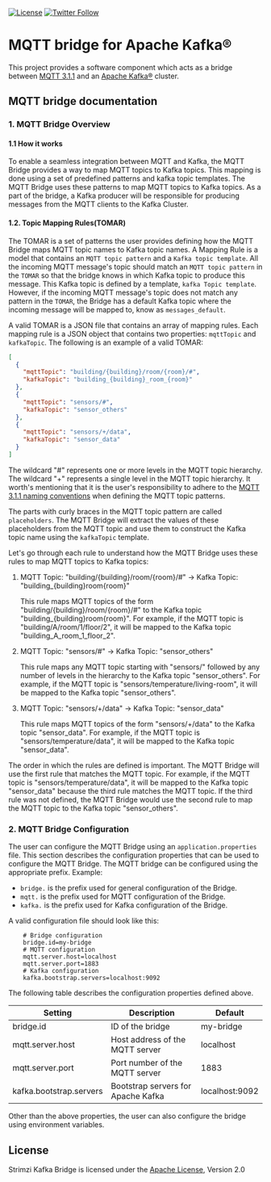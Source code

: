 [![License](https://img.shields.io/badge/license-Apache--2.0-blue.svg)](http://www.apache.org/licenses/LICENSE-2.0)
[![Twitter Follow](https://img.shields.io/twitter/follow/strimziio?style=social)](https://twitter.com/strimziio)

# MQTT bridge for Apache Kafka®

This project provides a software component which acts as a bridge between [MQTT 3.1.1](http://docs.oasis-open.org/mqtt/mqtt/v3.1.1/os/mqtt-v3.1.1-os.html) and an [Apache Kafka®](https://kafka.apache.org/) cluster.

## MQTT bridge documentation

### 1. MQTT Bridge Overview

#### 1.1 How it works

To enable a seamless integration between MQTT and Kafka, the MQTT Bridge provides a way to map MQTT topics to Kafka topics. 
This mapping is done using a set of predefined patterns and kafka topic templates. The MQTT Bridge uses these patterns to map MQTT topics to Kafka topics. 
As a part of the bridge, a Kafka producer will be responsible for producing messages from the MQTT clients to the Kafka Cluster.

#### 1.2. Topic Mapping Rules(TOMAR)

The TOMAR is a set of patterns the user provides defining how the MQTT Bridge maps MQTT topic names to Kafka topic names.
A Mapping Rule is a model that contains an `MQTT topic pattern` and a `Kafka topic template`. 
All the incoming MQTT message's topic should match an `MQTT topic pattern` in the `TOMAR` so that the bridge knows in which Kafka topic to produce this message. This Kafka topic is defined by a template, `kafka Topic template`. However, if the incoming MQTT message's topic does not match any pattern in the `TOMAR`, the Bridge has a default Kafka topic where the incoming message will be mapped to, know as `messages_default`.

A valid TOMAR is a JSON file that contains an array of mapping rules. Each mapping rule is a JSON object that contains two properties: `mqttTopic` and `kafkaTopic`. The following is an example of a valid TOMAR:

```json
[
  {
    "mqttTopic": "building/{building}/room/{room}/#",
    "kafkaTopic": "building_{building}_room_{room}"
  },
  {
    "mqttTopic": "sensors/#",
    "kafkaTopic": "sensor_others"
  },
  {
    "mqttTopic": "sensors/+/data",
    "kafkaTopic": "sensor_data"
  }
]
```

The wildcard "#" represents one or more levels in the MQTT topic hierarchy. The wildcard "+" represents a single level in the MQTT topic hierarchy.
It worth's mentioning that it is the user's responsibility to adhere to the [MQTT 3.1.1 naming conventions](http://docs.oasis-open.org/mqtt/mqtt/v3.1.1/os/mqtt-v3.1.1-os.html#_Toc398718106) when defining the MQTT topic patterns.

The parts with curly braces in the MQTT topic pattern are called `placeholders`. The MQTT Bridge will extract the values of these placeholders from the MQTT topic and use them to construct the Kafka topic name using the `kafkaTopic` template.

Let's go through each rule to understand how the MQTT Bridge uses these rules to map MQTT topics to Kafka topics:

1. MQTT Topic: "building/{building}/room/{room}/#" -> Kafka Topic: "building_{building}room{room}"

    This rule maps MQTT topics of the form "building/{building}/room/{room}/#" to the Kafka topic "building_{building}room{room}". For example, if the MQTT topic is "building/A/room/1/floor/2", it will be mapped to the Kafka topic "building_A_room_1_floor_2".

2. MQTT Topic: "sensors/#" -> Kafka Topic: "sensor_others"

    This rule maps any MQTT topic starting with "sensors/" followed by any number of levels in the hierarchy to the Kafka topic "sensor_others". For example, if the MQTT topic is "sensors/temperature/living-room",  it will be mapped to the Kafka topic "sensor_others".

3. MQTT Topic: "sensors/+/data" -> Kafka Topic: "sensor_data"

    This rule maps MQTT topics of the form "sensors/+/data" to the Kafka topic "sensor_data". For example, if the MQTT topic is "sensors/temperature/data", it will be mapped to the Kafka topic "sensor_data".

The order in which the rules are defined is important. The MQTT Bridge will use the first rule that matches the MQTT topic. For example, if the MQTT topic is "sensors/temperature/data", it will be mapped to the Kafka topic "sensor_data" because the third rule matches the MQTT topic. If the third rule was not defined, the MQTT Bridge would use the second rule to map the MQTT topic to the Kafka topic "sensor_others".

### 2. MQTT Bridge Configuration

The user can configure the MQTT Bridge using an `application.properties` file.
This section describes the configuration properties that can be used to configure the MQTT Bridge. 
The MQTT bridge can be configured using the appropriate prefix.
Example:

- `bridge.` is the prefix used for general configuration of the Bridge.
- `mqtt.` is the prefix used for MQTT configuration of the Bridge.
- `kafka.` is the prefix used for Kafka configuration of the Bridge.

A valid configuration file should look like this:

```properties
    # Bridge configuration
    bridge.id=my-bridge
    # MQTT configuration
    mqtt.server.host=localhost
    mqtt.server.port=1883
    # Kafka configuration
    kafka.bootstrap.servers=localhost:9092
   ```

The following table describes the configuration properties defined above.

| Setting                 | Description                        | Default        |
|-------------------------|------------------------------------|----------------|
| bridge.id               | ID of the bridge                   | my-bridge      |
| mqtt.server.host        | Host address of the MQTT server    | localhost      |
| mqtt.server.port        | Port number of the MQTT server     | 1883           |
| kafka.bootstrap.servers | Bootstrap servers for Apache Kafka | localhost:9092 |

Other than the above properties, the user can also configure the bridge using environment variables.

## License

Strimzi Kafka Bridge is licensed under the [Apache License](./LICENSE), Version 2.0